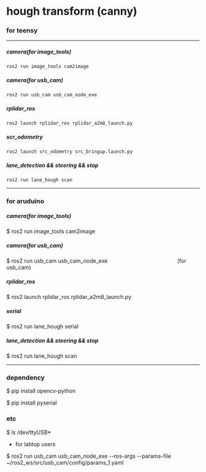 # **hough transform (canny)**


### for teensy

---
##### **camera(for image_tools)**
    ros2 run image_tools cam2image                  
##### **camera(for usb_cam)**
    ros2 run usb_cam usb_cam_node_exe              
##### **rplidar_ros**
    ros2 launch rplidar_ros rplidar_a2m8_launch.py        
##### **scr_odometry**
    ros2 launch src_odometry src_bringup.launch.py         
##### **lane_detection && steering && stop**
    ros2 run lane_hough scan  

 
---


### for aruduino

##### **camera(for image_tools)**
 $ ros2 run image_tools cam2image
##### **camera(for usb_cam)**
 $ ros2 run usb_cam usb_cam_node_exe             (for usb_cam)
##### **rplidar_ros**
 $ ros2 launch rplidar_ros rplidar_a2m8_launch.py
##### **serial**
 $ ros2 run lane_hough serial
##### **lane_detection && steering && stop**
 $ ros2 run lane_hough scan


---


### dependency

$ pip install opencv-python

$ pip install pyserial


### etc 

$ ls /dev/ttyUSB*    





+ for labtop users

$ ros2 run usb_cam usb_cam_node_exe --ros-args --params-file ~/ros2_ws/src/usb_cam/config/params_1.yaml

